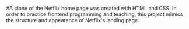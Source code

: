 #A clone of the Netflix home page was created with HTML and CSS. In order to practice frontend programming and teaching, this project mimics the structure and appearance of Netflix's landing page.
